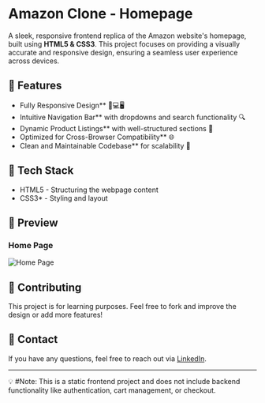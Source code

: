 # Amazon Clone - Homepage

A sleek, responsive frontend replica of the Amazon website's homepage, built using **HTML5 & CSS3**. This project focuses on providing a visually accurate and responsive design, ensuring a seamless user experience across devices.

## 🚀 Features
- Fully Responsive Design** 📱💻🖥️
- Intuitive Navigation Bar** with dropdowns and search functionality 🔍
- Dynamic Product Listings** with well-structured sections 🛒
- Optimized for Cross-Browser Compatibility** 🌐
- Clean and Maintainable Codebase** for scalability 📄

## 📌 Tech Stack
- HTML5 - Structuring the webpage content
- CSS3* - Styling and layout

## 🎨 Preview
### Home Page
![Home Page](https://sarangpatil9700.github.io/Amazon_Clone_Website/)

## 📢 Contributing
This project is for learning purposes. Feel free to fork and improve the design or add more features!

## 📧 Contact
If you have any questions, feel free to reach out via [LinkedIn](https://www.linkedin.com/in/sarang-patil-664710223/).

---
💡 #Note: This is a static frontend project and does not include backend functionality like authentication, cart management, or checkout.
